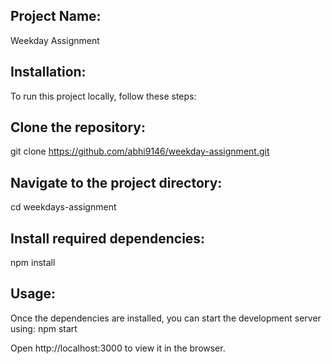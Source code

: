 
## Project Name:
Weekday Assignment

## Installation:
To run this project locally, follow these steps:

## Clone the repository: 
git clone https://github.com/abhi9146/weekday-assignment.git

## Navigate to the project directory: 
cd weekdays-assignment

## Install required dependencies: 
npm install

## Usage:
Once the dependencies are installed, you can start the development server using:
npm start

Open http://localhost:3000 to view it in the browser.